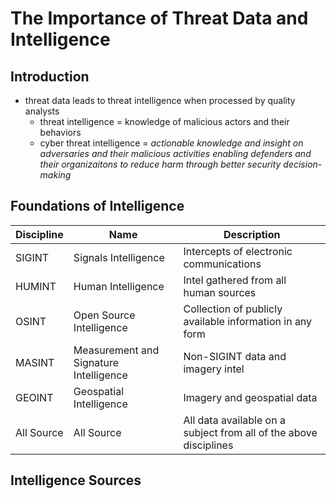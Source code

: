 # The Importance of Threat Data and Intelligence

## Introduction

- threat data leads to threat intelligence when processed by quality analysts
  - threat intelligence = knowledge of malicious actors and their behaviors
  - cyber threat intelligence = *actionable knowledge and insight on adversaries and their malicious activities enabling defenders and their organizaitons to reduce harm through better security decision-making*

## Foundations of Intelligence 

| Discipline | Name | Description |
| ---------- | ---- | ----------- |
| SIGINT | Signals Intelligence | Intercepts of electronic communications |
| HUMINT | Human Intelligence | Intel gathered from all human sources |
| OSINT | Open Source Intelligence | Collection of publicly available information in any form |
| MASINT | Measurement and Signature Intelligence | Non-SIGINT data and imagery intel |
| GEOINT | Geospatial Intelligence | Imagery and geospatial data |
| All Source | All Source | All data available on a subject from all of the above disciplines |

## Intelligence Sources 
